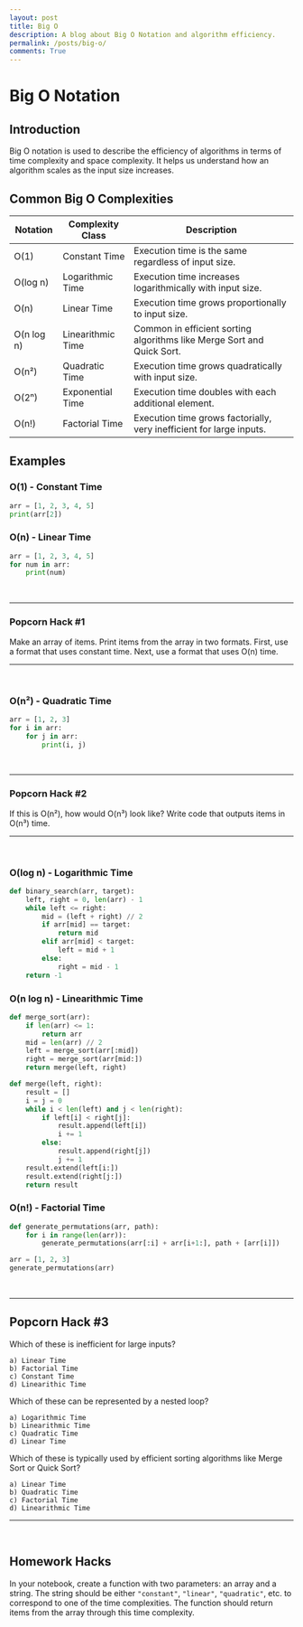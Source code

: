 ```yaml
---
layout: post
title: Big O
description: A blog about Big O Notation and algorithm efficiency.
permalink: /posts/big-o/
comments: True
---
```


# Big O Notation

## Introduction
Big O notation is used to describe the efficiency of algorithms in terms of time complexity and space complexity. It helps us understand how an algorithm scales as the input size increases.

## Common Big O Complexities

| Notation  | Complexity Class | Description |
|-----------|----------------|-------------|
| O(1)      | Constant Time  | Execution time is the same regardless of input size. |
| O(log n)  | Logarithmic Time | Execution time increases logarithmically with input size. |
| O(n)      | Linear Time    | Execution time grows proportionally to input size. |
| O(n log n)| Linearithmic Time | Common in efficient sorting algorithms like Merge Sort and Quick Sort. |
| O(n²)     | Quadratic Time | Execution time grows quadratically with input size. |
| O(2ⁿ)     | Exponential Time | Execution time doubles with each additional element. |
| O(n!)     | Factorial Time | Execution time grows factorially, very inefficient for large inputs. |

## Examples

### O(1) - Constant Time
```python
arr = [1, 2, 3, 4, 5]
print(arr[2])
```

### O(n) - Linear Time
```python
arr = [1, 2, 3, 4, 5]
for num in arr:
    print(num)
```

<br>
<hr>

### Popcorn Hack #1

Make an array of items. Print items from the array in two formats. First, use a format that uses constant time. Next, use a format that uses O(n) time.

<hr>
<br>

### O(n²) - Quadratic Time
```python
arr = [1, 2, 3]
for i in arr:
    for j in arr:
        print(i, j)
```

<br>
<hr>

### Popcorn Hack #2

If this is O(n²), how would O(n³) look like? Write code that outputs items in O(n³) time.

<hr>
<br>

### O(log n) - Logarithmic Time
```python
def binary_search(arr, target):
    left, right = 0, len(arr) - 1
    while left <= right:
        mid = (left + right) // 2
        if arr[mid] == target:
            return mid
        elif arr[mid] < target:
            left = mid + 1
        else:
            right = mid - 1
    return -1
```

### O(n log n) - Linearithmic Time
```python
def merge_sort(arr):
    if len(arr) <= 1:
        return arr
    mid = len(arr) // 2
    left = merge_sort(arr[:mid])
    right = merge_sort(arr[mid:])
    return merge(left, right)

def merge(left, right):
    result = []
    i = j = 0
    while i < len(left) and j < len(right):
        if left[i] < right[j]:
            result.append(left[i])
            i += 1
        else:
            result.append(right[j])
            j += 1
    result.extend(left[i:])
    result.extend(right[j:])
    return result
```

### O(n!) - Factorial Time
```python
def generate_permutations(arr, path):
    for i in range(len(arr)):
        generate_permutations(arr[:i] + arr[i+1:], path + [arr[i]])

arr = [1, 2, 3]
generate_permutations(arr)
```

<br>
<hr>

## Popcorn Hack #3

Which of these is inefficient for large inputs?  

```
a) Linear Time
b) Factorial Time
c) Constant Time
d) Linearithic Time
```

Which of these can be represented by a nested loop?

```
a) Logarithmic Time
b) Linearithmic Time
c) Quadratic Time
d) Linear Time
```

Which of these is typically used by efficient sorting algorithms like Merge Sort or Quick Sort?

```
a) Linear Time
b) Quadratic Time
c) Factorial Time
d) Linearithmic Time
```

<hr>
<br>

## Homework Hacks

In your notebook, create a function with two parameters: an array and a string. The string should be either `"constant"`, `"linear"`, `"quadratic"`, etc. to correspond to one of the time complexities. The function should return items from the array through this time complexity.
